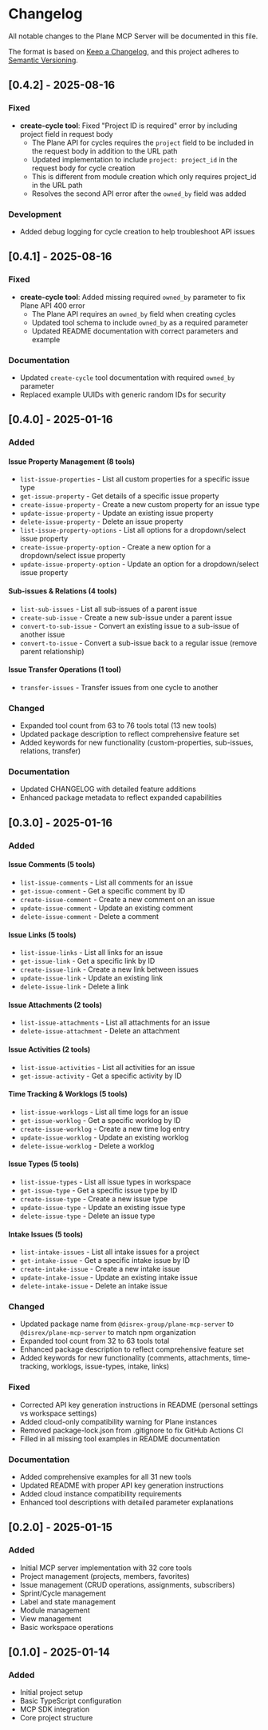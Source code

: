 # Changelog

All notable changes to the Plane MCP Server will be documented in this file.

The format is based on [Keep a Changelog](https://keepachangelog.com/en/1.0.0/),
and this project adheres to [Semantic Versioning](https://semver.org/spec/v2.0.0.html).

## [0.4.2] - 2025-08-16

### Fixed
- **create-cycle tool**: Fixed "Project ID is required" error by including project field in request body
  - The Plane API for cycles requires the `project` field to be included in the request body in addition to the URL path
  - Updated implementation to include `project: project_id` in the request body for cycle creation
  - This is different from module creation which only requires project_id in the URL path
  - Resolves the second API error after the `owned_by` field was added

### Development
- Added debug logging for cycle creation to help troubleshoot API issues

## [0.4.1] - 2025-08-16

### Fixed
- **create-cycle tool**: Added missing required `owned_by` parameter to fix Plane API 400 error
  - The Plane API requires an `owned_by` field when creating cycles
  - Updated tool schema to include `owned_by` as a required parameter
  - Updated README documentation with correct parameters and example

### Documentation
- Updated `create-cycle` tool documentation with required `owned_by` parameter
- Replaced example UUIDs with generic random IDs for security

## [0.4.0] - 2025-01-16

### Added

#### Issue Property Management (8 tools)
- `list-issue-properties` - List all custom properties for a specific issue type
- `get-issue-property` - Get details of a specific issue property
- `create-issue-property` - Create a new custom property for an issue type
- `update-issue-property` - Update an existing issue property
- `delete-issue-property` - Delete an issue property
- `list-issue-property-options` - List all options for a dropdown/select issue property
- `create-issue-property-option` - Create a new option for a dropdown/select issue property
- `update-issue-property-option` - Update an option for a dropdown/select issue property

#### Sub-issues & Relations (4 tools)
- `list-sub-issues` - List all sub-issues of a parent issue
- `create-sub-issue` - Create a new sub-issue under a parent issue
- `convert-to-sub-issue` - Convert an existing issue to a sub-issue of another issue
- `convert-to-issue` - Convert a sub-issue back to a regular issue (remove parent relationship)

#### Issue Transfer Operations (1 tool)
- `transfer-issues` - Transfer issues from one cycle to another

### Changed
- Expanded tool count from 63 to 76 tools total (13 new tools)
- Updated package description to reflect comprehensive feature set
- Added keywords for new functionality (custom-properties, sub-issues, relations, transfer)

### Documentation
- Updated CHANGELOG with detailed feature additions
- Enhanced package metadata to reflect expanded capabilities

## [0.3.0] - 2025-01-16

### Added

#### Issue Comments (5 tools)
- `list-issue-comments` - List all comments for an issue
- `get-issue-comment` - Get a specific comment by ID
- `create-issue-comment` - Create a new comment on an issue
- `update-issue-comment` - Update an existing comment
- `delete-issue-comment` - Delete a comment

#### Issue Links (5 tools)
- `list-issue-links` - List all links for an issue
- `get-issue-link` - Get a specific link by ID
- `create-issue-link` - Create a new link between issues
- `update-issue-link` - Update an existing link
- `delete-issue-link` - Delete a link

#### Issue Attachments (2 tools)
- `list-issue-attachments` - List all attachments for an issue
- `delete-issue-attachment` - Delete an attachment

#### Issue Activities (2 tools)
- `list-issue-activities` - List all activities for an issue
- `get-issue-activity` - Get a specific activity by ID

#### Time Tracking & Worklogs (5 tools)
- `list-issue-worklogs` - List all time logs for an issue
- `get-issue-worklog` - Get a specific worklog by ID
- `create-issue-worklog` - Create a new time log entry
- `update-issue-worklog` - Update an existing worklog
- `delete-issue-worklog` - Delete a worklog

#### Issue Types (5 tools)
- `list-issue-types` - List all issue types in workspace
- `get-issue-type` - Get a specific issue type by ID
- `create-issue-type` - Create a new issue type
- `update-issue-type` - Update an existing issue type
- `delete-issue-type` - Delete an issue type

#### Intake Issues (5 tools)
- `list-intake-issues` - List all intake issues for a project
- `get-intake-issue` - Get a specific intake issue by ID
- `create-intake-issue` - Create a new intake issue
- `update-intake-issue` - Update an existing intake issue
- `delete-intake-issue` - Delete an intake issue

### Changed
- Updated package name from `@disrex-group/plane-mcp-server` to `@disrex/plane-mcp-server` to match npm organization
- Expanded tool count from 32 to 63 tools total
- Enhanced package description to reflect comprehensive feature set
- Added keywords for new functionality (comments, attachments, time-tracking, worklogs, issue-types, intake, links)

### Fixed
- Corrected API key generation instructions in README (personal settings vs workspace settings)
- Added cloud-only compatibility warning for Plane instances
- Removed package-lock.json from .gitignore to fix GitHub Actions CI
- Filled in all missing tool examples in README documentation

### Documentation
- Added comprehensive examples for all 31 new tools
- Updated README with proper API key generation instructions
- Added cloud instance compatibility requirements
- Enhanced tool descriptions with detailed parameter explanations

## [0.2.0] - 2025-01-15

### Added
- Initial MCP server implementation with 32 core tools
- Project management (projects, members, favorites)
- Issue management (CRUD operations, assignments, subscribers)
- Sprint/Cycle management
- Label and state management
- Module management
- View management
- Basic workspace operations

## [0.1.0] - 2025-01-14

### Added
- Initial project setup
- Basic TypeScript configuration
- MCP SDK integration
- Core project structure